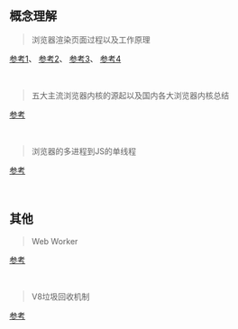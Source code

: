 ## 概念理解

> 浏览器渲染页面过程以及工作原理

[参考1](https://segmentfault.com/a/1190000010298038)、
[参考2](https://www.cnblogs.com/caizhenbo/p/6679478.html)、
[参考3](https://www.cnblogs.com/Tiboo/p/12317123.html)、
[参考4](https://www.html5rocks.com/zh/tutorials/internals/howbrowserswork/)

<br>

> 五大主流浏览器内核的源起以及国内各大浏览器内核总结

[参考](https://blog.csdn.net/Summer_15/article/details/71249203)

<br>


> 浏览器的多进程到JS的单线程

[参考](https://segmentfault.com/a/1190000012925872) 

<br>


## 其他
> Web Worker

[参考](http://www.ruanyifeng.com/blog/2018/07/web-worker.html) 

<br>

> V8垃圾回收机制 

[参考](https://juejin.im/post/5c8b89f55188257e8e232d99)


